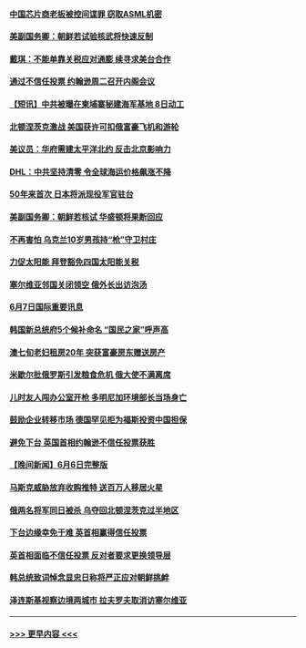 #### [中国芯片商老板被控间谍罪 窃取ASML机密](../pages/prog202/a103449432.md?t=06080301) 
#### [美副国务卿：朝鲜若试验核武将快速反制](../pages/prog202/a103449485.md?t=06080301) 
#### [戴琪：不能单靠关税应对通膨 续寻求美台合作](../pages/prog202/a103449495.md?t=06080301) 
#### [通过不信任投票 约翰逊周二召开内阁会议](../pages/prog202/a103449493.md?t=06080301) 
#### [【短讯】中共被曝在柬埔寨秘建海军基地 8日动工](../pages/prog202/a103449481.md?t=06080301) 
#### [北顿涅茨克激战 美国获许可扣俄富豪飞机和游轮](../pages/prog202/a103449496.md?t=06080301) 
#### [美议员：华府需建太平洋北约 反击北京影响力](../pages/prog202/a103449422.md?t=06080301) 
#### [DHL：中共坚持清零 令全球海运价格飙涨不降](../pages/prog202/a103449318.md?t=06080301) 
#### [50年来首次 日本将派现役军官驻台](../pages/prog202/a103449341.md?t=06080301) 
#### [美副国务卿：朝鲜若核试 华盛顿将果断回应](../pages/prog202/a103449287.md?t=06080301) 
#### [不再害怕 乌克兰10岁男孩持“枪”守卫村庄](../pages/prog202/a103449215.md?t=06080301) 
#### [力促太阳能 拜登豁免四国太阳能关税](../pages/prog202/a103449203.md?t=06080301) 
#### [塞尔维亚邻国关闭领空 俄外长出访泡汤](../pages/prog202/a103449187.md?t=06080301) 
#### [6月7日国际重要讯息](../pages/prog202/a103449160.md?t=06080301) 
#### [韩国新总统府5个候补命名 “国民之家”呼声高](../pages/prog202/a103449116.md?t=06080301) 
#### [澳七旬老妇租房20年 突获富豪房东赠送房产](../pages/prog202/a103449059.md?t=06080301) 
#### [米歇尔批俄罗斯引发粮食危机 俄大使不满离席](../pages/prog202/a103449029.md?t=06080301) 
#### [儿时友人闯办公室开枪 多明尼加环境部长当场身亡](../pages/prog202/a103449009.md?t=06080301) 
#### [鼓励企业转移市场 德国罕见拒为福斯投资中国担保](../pages/prog202/a103448942.md?t=06080301) 
#### [避免下台 英国首相约翰逊不信任投票获胜](../pages/prog202/a103448897.md?t=06080301) 
#### [【晚间新闻】6月6日完整版](../pages/prog202/a103448889.md?t=06080301) 
#### [马斯克威胁放弃收购推特 送百万人移居火星](../pages/prog202/a103448822.md?t=06080301) 
#### [俄两名将军同日被杀 乌夺回北顿涅茨克过半地区](../pages/prog202/a103448814.md?t=06080301) 
#### [下台边缘幸免于难 英首相赢得信任投票](../pages/prog202/a103448810.md?t=06080301) 
#### [英首相面临不信任投票 反对者要求更换领导层](../pages/prog202/a103448666.md?t=06080301) 
#### [韩总统致词悼念显忠日称将严正应对朝鲜挑衅](../pages/prog202/a103448549.md?t=06080301) 
#### [泽连斯基视察边境两城市 拉夫罗夫取消访塞尔维亚](../pages/prog202/a103448551.md?t=06080301) 

----
#### [ >>> 更早内容 <<< ](../indexes/prog202-earlier.md)
